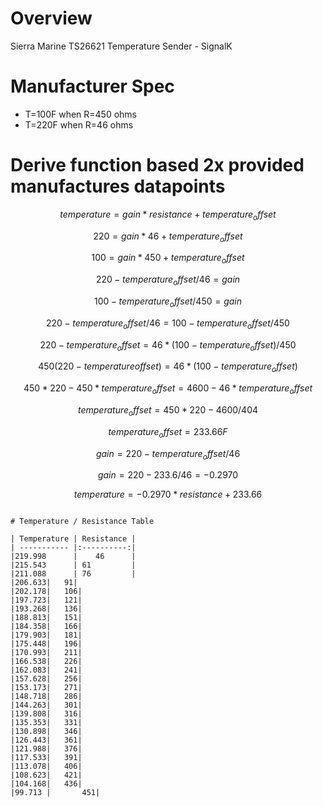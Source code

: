 # Overview

Sierra Marine TS26621 Temperature Sender - SignalK

# Manufacturer Spec
* T=100F when R=450 ohms
* T=220F when R=46 ohms

# Derive function based 2x provided manufactures datapoints
$$temperature = gain * resistance + temperature_offset$$

$$220 = gain * 46 + temperature_offset$$

$$100 = gain * 450 + temperature_offset$$

$$220 - temperature_offset / 46 = gain$$

$$100 - temperature_offset / 450 = gain$$

$$220 - temperature_offset / 46 = 100 - temperature_offset / 450$$

$$220 - temperature_offset = 46 * (100 - temperature_offset) / 450$$

$$450(220-temperatureoffset) = 46 * (100 - temperature_offset)$$
```math
450*220 - 450*temperature_offset = 4600 - 46*temperature_offset
```
$$temperature_offset = 450*220-4600 / 404$$

$$temperature_offset = 233.66 F$$

$$gain = 220 - temperature_offset/46$$

$$gain = 220 - 233.6/46 =  -0.2970$$

$$temperature = -0.2970 * resistance + 233.66$$
```

# Temperature / Resistance Table

| Temperature |	Resistance |
| ----------- |:----------:|
|219.998      |    46      |
|215.543      | 61         |
|211.088      | 76         |
|206.633|	91|
|202.178|	106|
|197.723|	121|
|193.268|	136|
|188.813|	151|
|184.358|	166|
|179.903|	181|
|175.448|	196|
|170.993|	211|
|166.538|	226|
|162.083|	241|
|157.628|	256|
|153.173|	271|
|148.718|	286|
|144.263|	301|
|139.808|	316|
|135.353|	331|
|130.898|	346|
|126.443|	361|
|121.988|	376|
|117.533|	391|
|113.078|	406|
|108.623|	421|
|104.168|	436|
|99.713	|       451|

